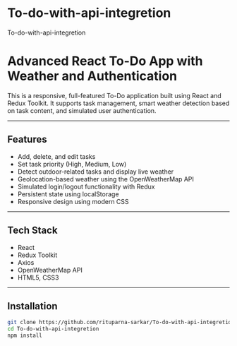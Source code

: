 # To-do-with-api-integretion
To-do-with-api-integretion
# Advanced React To-Do App with Weather and Authentication

This is a responsive, full-featured To-Do application built using React and Redux Toolkit. It supports task management, smart weather detection based on task content, and simulated user authentication.

---

## Features

- Add, delete, and edit tasks
- Set task priority (High, Medium, Low)
- Detect outdoor-related tasks and display live weather
- Geolocation-based weather using the OpenWeatherMap API
- Simulated login/logout functionality with Redux
- Persistent state using localStorage
- Responsive design using modern CSS

---

## Tech Stack

- React
- Redux Toolkit
- Axios
- OpenWeatherMap API
- HTML5, CSS3

---

## Installation

```bash
git clone https://github.com/rituparna-sarkar/To-do-with-api-integretion.git
cd To-do-with-api-integretion
npm install
